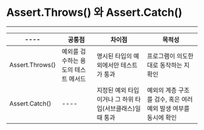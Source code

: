 # Assert.Throws() 와 Assert.Catch()
------
|----|공통점|차이점|목적성|
|----|----|----|----|
|Assert.Throws()|예외를 검수하는 용도의 테스트 메서드|명시된 타입의 예외에서만 테스트가 통과|프로그램이 의도한 대로 동작하는 지 확인
|Assert.Catch()|----|지정된 예외 타입이거나 그 하위 타입(서브클래스)일때 통과|예외의 계층 구조를 검수, 혹은 여러 예외 발생 여부를 동시에 확인

